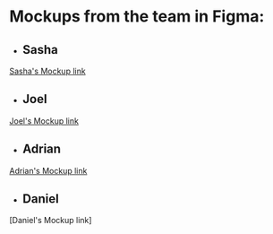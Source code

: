 # Mockups from the team in Figma:

- ## Sasha

[Sasha's Mockup link](https://www.figma.com/file/MyTQDkorRpS8vI5MVAvrrZ/Untitled?type=design&node-id=0%3A1&mode=design&t=Zonn9gOtumvZpBXK-1)

- ## Joel

[Joel's Mockup link]()

- ## Adrian

[Adrian's Mockup link](https://www.figma.com/file/ixr19cCRjaA5ynDeTXjOjO/Untitled?type=design&node-id=0%3A1&mode=design&t=D5NZjKmmhOVZyTkR-1)

- ## Daniel

[Daniel's Mockup link]
